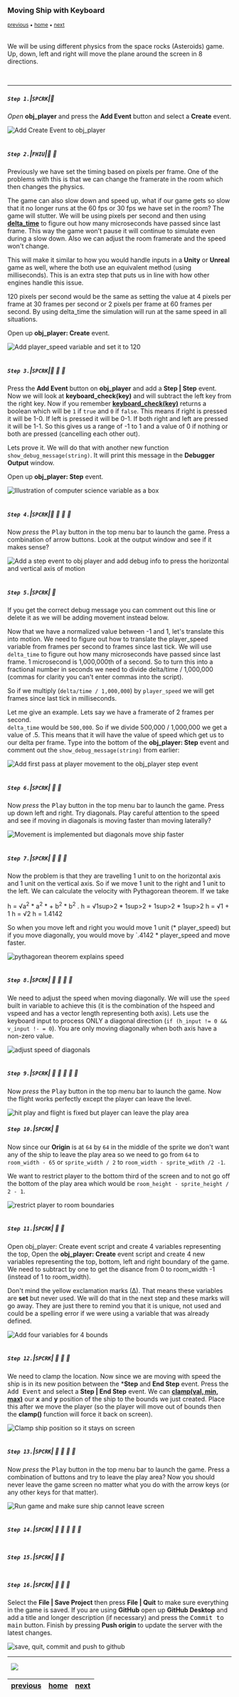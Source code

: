 <img src="https://via.placeholder.com/1000x4/45D7CA/45D7CA" alt="drawing" height="4px"/>

### Moving Ship with Keyboard

<sub>[previous](../ship-room/README.md#user-content-getting-ship-in-room) • [home](../README.md#user-content-gms2-top-down-shooter) • [next](../joystick/README.md#user-content-moving-ship-with-joystick)</sub>

<img src="https://via.placeholder.com/1000x4/45D7CA/45D7CA" alt="drawing" height="4px"/>

We will be using different physics from the space rocks (Asteroids) game. Up, down, left and right will move the plane around the screen in 8 directions.  

<br>

---


##### `Step 1.`\|`SPCRK`|:small_blue_diamond:

*Open* **obj_player** and press the **Add Event** button and select a **Create** event.

![Add Create Event to obj_player](images/AddCreateEventToPlayer.png)

<img src="https://via.placeholder.com/500x2/45D7CA/45D7CA" alt="drawing" height="2px" alt = ""/>

##### `Step 2.`\|`FHIU`|:small_blue_diamond: :small_blue_diamond: 

Previously we have set the timing based on pixels per frame.  One of the problems with this is that we can change the framerate in the room which then changes the physics.  
		
	
The game can also slow down and speed up, what if our game gets so slow that it no longer runs at the 60 fps or 30 fps we have set in the room?  The game will stutter.  We will be using pixels per second and then using **[delta_time](https://manual.yoyogames.com/GameMaker_Language/GML_Reference/Maths_And_Numbers/Date_And_Time/delta_time.htm)** to figure out how many microseconds have passed since last frame. This way the game won't pause it will continue to simulate even during a slow down. Also we can adjust the room framerate and the speed won't change.


This will make it similar to how you would handle inputs in a **Unity** or **Unreal** game as well, where the both use an equivalent method (using milliseconds). This is an extra step that puts us in line with how other engines handle this issue.


120 pixels per second would be the same as setting the value at 4 pixels per frame at 30 frames per second or 2 pixels per frame at 60 frames per second. By using delta_time the simulation will run at the same speed in all situations.

Open up **obj_player: Create** event.

![Add player_speed variable and set it to 120](images/PlayerSpeedPerFrame.png)

<img src="https://via.placeholder.com/500x2/45D7CA/45D7CA" alt="drawing" height="2px" alt = ""/>

##### `Step 3.`\|`SPCRK`|:small_blue_diamond: :small_blue_diamond: :small_blue_diamond:

Press the **Add Event** button on **obj_player** and add a **Step | Step** event. Now we will look at **keyboard_check(key)** and will subtract the left key from the right key. Now if you remember **[keyboard_check(key)](https://manual.yoyogames.com/GameMaker_Language/GML_Reference/Game_Input/Keyboard_Input/Keyboard_Input.htm)** returns a boolean which will be `1` if `true` and `0` if `false`. This means if right is pressed it will be 1-0. If left is pressed it will be 0-1. If both right and left are pressed it will be 1-1. So this gives us a range of -1 to 1 and a value of 0 if nothing or both are pressed (cancelling each other out).

Lets prove it. We will do that with another new function `show_debug_message(string)`. It will print this message in the **Debugger Output** window.

Open up **obj_player: Step** event.

![Illustration of computer science variable as a box](images/ControlsStepEventPlayerKeyboard.png)

<img src="https://via.placeholder.com/500x2/45D7CA/45D7CA" alt="drawing" height="2px" alt = ""/>

##### `Step 4.`\|`SPCRK`|:small_blue_diamond: :small_blue_diamond: :small_blue_diamond: :small_blue_diamond:

Now *press* the <kbd>Play</kbd> button in the top menu bar to launch the game. Press a combination of arrow buttons.  Look at the output window and see if it makes sense?

![Add a step event to obj player and add debug info to press the horizontal and vertical axis of motion](images/KeyboardAxisPrinting.gif)

<img src="https://via.placeholder.com/500x2/45D7CA/45D7CA" alt="drawing" height="2px" alt = ""/>

##### `Step 5.`\|`SPCRK`| :small_orange_diamond:

If you get the correct debug message you can comment out this line or delete it as we will be adding movement instead below.

Now that we have a normalized value between -1 and 1, let's translate this into motion.  We need to figure out how to translate the player_speed variable from frames per second to frames since last tick.  We will use `delta_time` to figure out how many microseconds have passed since last frame. 1 microsecond is 1,000,000th of a second.  So to turn this into a fractional number in seconds we need to divide delta/time / 1,000,000 (commas for clarity you can't enter commas into the script).

So if we multiply (`delta/time / 1,000,000`) by `player_speed` we will get frames since last tick in milliseconds.

Let me give an example.  Lets say we have a framerate of 2 frames per second.  
`delta_time` would be `500,000`.  So if we divide 500,000 / 1,000,000 we get a value of .5.  This means that it will have the value of speed which get us to our delta per frame.  Type into the bottom of the **obj_player: Step** event and comment out the `show_debug_message(string)` from earlier:

![Add first pass at player movement to the obj_player step event](images/MovePlayerSinceLastFrame.png)

<img src="https://via.placeholder.com/500x2/45D7CA/45D7CA" alt="drawing" height="2px" alt = ""/>

##### `Step 6.`\|`SPCRK`| :small_orange_diamond: :small_blue_diamond:

Now *press* the <kbd>Play</kbd> button in the top menu bar to launch the game. Press up down left and right.  Try diagonals.  Play careful attention to the speed and see if moving in diagonals is moving faster than moving laterally?

![Movement is implemented but diagonals move ship faster](images/MovingShipWithKeyboardDiagWrong.gif)

<img src="https://via.placeholder.com/500x2/45D7CA/45D7CA" alt="drawing" height="2px" alt = ""/>

##### `Step 7.`\|`SPCRK`| :small_orange_diamond: :small_blue_diamond: :small_blue_diamond:

Now the problem is that they are travelling 1 unit to on the horizontal axis and 1 unit on the vertical axis. So if we move 1 unit to the right and 1 unit to the left.  We can calculate the velocity with Pythagorean theorem.  If we take

h = √a<sup>2</sup> * a<sup>2</sup> *  + b<sup>2</sup> * b<sup>2</sup> .
h = √1sup>2</sup> * 1sup>2</sup> + 1sup>2</sup> * 1sup>2</sup>
h = √1 + 1
h = √2
h = 1.4142

So when you move left and right you would move 1 unit (* player_speed) but if you move diagonally, you would move by `.4142 * player_speed and move faster.

![pythagorean theorem explains speed](images/diagonals.png)

<img src="https://via.placeholder.com/500x2/45D7CA/45D7CA" alt="drawing" height="2px" alt = ""/>

##### `Step 8.`\|`SPCRK`| :small_orange_diamond: :small_blue_diamond: :small_blue_diamond: :small_blue_diamond:

We need to adjust the speed when moving diagonally. We will use the `speed` built in variable to achieve this (it is the combination of the hspeed and vspeed and has a vector length representing both axis).  Lets use the keyboard input to process ONLY a diagonal direction (`if (h_input != 0 && v_input !- = 0`). You are only moving diagonally when both axis have a non-zero value.

![adjust speed of diagonals](images/normalizeDiagonals.png)

<img src="https://via.placeholder.com/500x2/45D7CA/45D7CA" alt="drawing" height="2px" alt = ""/>

##### `Step 9.`\|`SPCRK`| :small_orange_diamond: :small_blue_diamond: :small_blue_diamond: :small_blue_diamond: :small_blue_diamond:

Now *press* the <kbd>Play</kbd> button in the top menu bar to launch the game. Now the flight works perfectly except the player can leave the level.

![hit play and flight is fixed but player can leave the play area](images/FligthWorksButLeavesLevel.gif)
<img src="https://via.placeholder.com/500x2/45D7CA/45D7CA" alt="drawing" height="2px" alt = ""/>

##### `Step 10.`\|`SPCRK`| :large_blue_diamond:

Now since our **Origin** is at `64` by `64` in the middle of the sprite we don't want any of the ship to leave the play area so we need to go from `64` to `room_width - 65` or `sprite_width / 2` to `room_width - sprite_wdith /2 -1`.

We want to restrict player to the bottom third of the screen and to not go off the bottom of the play area which would be `room_height - sprite_height / 2 - 1`.

![restrict player to room boundaries](images/RoomBoundariesForPlayArea.png)


<img src="https://via.placeholder.com/500x2/45D7CA/45D7CA" alt="drawing" height="2px" alt = ""/>

##### `Step 11.`\|`SPCRK`| :large_blue_diamond: :small_blue_diamond: 

Open obj_player: Create event script and create 4 variables representing the top, Open the **obj_player: Create** event script and create 4 new variables representing the top, bottom, left and right boundary of the game. We need to subtract by one to get the disance from 0 to room_width -1 (instead of 1 to room_width).

Don't mind the yellow exclamation marks (∆).  That means these variables are **set** but never used.  We will do that in the next step and these marks will go away.  They are just there to remind you that it is unique, not used and could be a spelling error if we were using a variable that was already defined.

![Add four variables for 4 bounds](images/boundVariables.png)

<img src="https://via.placeholder.com/500x2/45D7CA/45D7CA" alt="drawing" height="2px" alt = ""/>


##### `Step 12.`\|`SPCRK`| :large_blue_diamond: :small_blue_diamond: :small_blue_diamond: 

We need to clamp the location.  Now since we are moving with speed the ship is in its new position between the ***Step** and **End Step** event. Press the <kbd>Add Event</kbd> and select a **Step | End Step** event. We can **[clamp(val, min, max)](https://manual.yoyogames.com/GameMaker_Language/GML_Reference/Maths_And_Numbers/Number_Functions/clamp.htm)** our **x** and **y** position of the ship to the bounds we just created.  Place this after we move the player (so the player will move out of bounds then the **clamp()** function will force it back on screen). 

![Clamp ship position so it stays on screen](images/ClampValueToBounds.png)

<img src="https://via.placeholder.com/500x2/45D7CA/45D7CA" alt="drawing" height="2px" alt = ""/>

##### `Step 13.`\|`SPCRK`| :large_blue_diamond: :small_blue_diamond: :small_blue_diamond:  :small_blue_diamond: 

Now *press* the <kbd>Play</kbd> button in the top menu bar to launch the game. Press a combination of buttons and try to leave the play area?  Now you should never leave the game screen no matter what you do with the arrow keys (or any other keys for that matter). 

![Run game and make sure ship cannot leave screen](images/ShipLimitedToBounds.gif)

<img src="https://via.placeholder.com/500x2/45D7CA/45D7CA" alt="drawing" height="2px" alt = ""/>

##### `Step 14.`\|`SPCRK`| :large_blue_diamond: :small_blue_diamond: :small_blue_diamond: :small_blue_diamond:  :small_blue_diamond: 



<img src="https://via.placeholder.com/500x2/45D7CA/45D7CA" alt="drawing" height="2px" alt = ""/>

##### `Step 15.`\|`SPCRK`| :large_blue_diamond: :small_orange_diamond: 



<img src="https://via.placeholder.com/500x2/45D7CA/45D7CA" alt="drawing" height="2px" alt = ""/>

##### `Step 16.`\|`SPCRK`| :large_blue_diamond: :small_orange_diamond:   :small_blue_diamond: 

Select the **File | Save Project** then press **File | Quit** to make sure everything in the game is saved. If you are using **GitHub** open up **GitHub Desktop** and add a title and longer description (if necessary) and press the <kbd>Commit to main</kbd> button. Finish by pressing **Push origin** to update the server with the latest changes.

![save, quit, commit and push to github](images/GitHub.png)

___


<img src="https://via.placeholder.com/1000x4/dba81a/dba81a" alt="drawing" height="4px" alt = ""/>

<img src="https://via.placeholder.com/1000x100/45D7CA/000000/?text=Next Up - Joystick Controls">

<img src="https://via.placeholder.com/1000x4/dba81a/dba81a" alt="drawing" height="4px" alt = ""/>

| [previous](../ship-room/README.md#user-content-getting-ship-in-room)| [home](../README.md#user-content-gms2-top-down-shooter) | [next](../joystick/README.md#user-content-moving-ship-with-joystick)|
|---|---|---|
